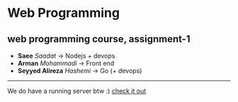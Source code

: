 # Web Programming
## web programming course, assignment-1

- **Saee** _Saadat_ -> Nodejs + devops
- **Arman** _Mohammadi_ -> Front end
- **Seyyed Alireza** _Hashemi_ -> Go (+ devops)

---
We do have a running server btw :) 
[check it out](http://185.110.189.218)
